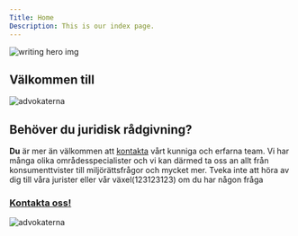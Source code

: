 ```yaml
---
Title: Home 
Description: This is our index page.
---
```


<link href="https://fonts.googleapis.com/css2?family=Poor+Story&display=swap" rel="stylesheet">
    
<div class="hero-container">
    <picture>
        <source media="(min-width: 767px)" srcset="image/writing-hero.jpg?q=70&crop-to-fit&area=12,0,0,0"><!--?w=350&h=300&q=55&crop-to-fit-->
        <source media="(max-width: 766px)" srcset="image/writing-hero.jpg?q=40"><!--?w=300&h=240&q=65&crop-to-fit-->
        <img src="%base_url%/image/writing-hero.jpg?q=70" alt="writing hero img">
    </picture>
    <div class="welcome-view">
        <h2>Välkommen till</h2>
        <img class="welcome-img" src="%base_url%/image/advokaterna-stretched.png?q=50&crop-to-fit" alt="advokaterna">
        <!-- <h1>Advokaterna</h1> -->
        <!-- <a href="%base_url%/team" class="button">Möt vårt team</a> -->
    </div>
</div>
<h2>Behöver du juridisk rådgivning?</h2>
<div class="four-grid2 top-grid-text">
<article>
<p class="bigger-font"><b>Du</b> är mer än välkommen att <a href="%base_url%/team">kontakta<a> vårt kunniga och erfarna team. Vi har många 
olika områdesspecialister och vi kan därmed ta oss an allt från konsumenttvister till miljörättsfrågor och mycket mer. Tveka inte att höra av dig 
till våra jurister eller vår växel(123123123) om du har någon fråga</p>
        <a  href="%base_url%/team"><h3>Kontakta oss!</h3></a>
</article>
<picture>
    <source media="(min-width: 767px)" srcset="image/talking-women.jpg"><!--?w=350&h=300&q=55&crop-to-fit-->
    <source media="(max-width: 766px)" srcset="image/talking-women.jpg?w=450&h=450&q=50&crop-to-fit"><!--?w=300&h=240&q=65&crop-to-fit-->
<img src="%base_url%/image/talking-women.jpg" alt="advokaterna">
</picture>
</div>
